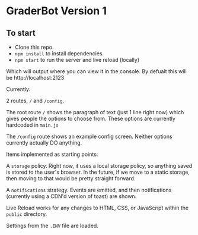 # GraderBot Version 1

## To start

-   Clone this repo.
-   `npm install` to install dependencies.
-   `npm start` to run the server and live reload (locally)

Which will output where you can view it in the console. By defualt this will be http://localhost:2123

Currently:

2 routes, `/` and `/config`.

The root route `/` shows the paragraph of text (just 1 line right now) which gives people the options to choose from. These options are currently hardcoded in `main.js`

The `/config` route shows an example config screen. Neither options currently actually DO anything.

Items implemented as starting points:

A `storage` policy. Right now, it uses a local storage policy, so anything saved is stored to the user's browser. In the future, if we move to a static storage, then moving to that would be pretty straight forward.

A `notifications` strategy. Events are emitted, and then notifications (currently using a CDN'd version of toast) are shown.

Live Reload works for any changes to HTML, CSS, or JavaScript within the `public` directory.

Settings from the `.ENV` file are loaded.
